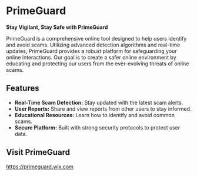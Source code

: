 # PrimeGuard

**Stay Vigilant, Stay Safe with PrimeGuard**

PrimeGuard is a comprehensive online tool designed to help users identify and avoid scams. Utilizing advanced detection algorithms and real-time updates, PrimeGuard provides a robust platform for safeguarding your online interactions. Our goal is to create a safer online environment by educating and protecting our users from the ever-evolving threats of online scams.

## Features

- **Real-Time Scam Detection:** Stay updated with the latest scam alerts.
- **User Reports:** Share and view reports from other users to stay informed.
- **Educational Resources:** Learn how to identify and avoid common scams.
- **Secure Platform:** Built with strong security protocols to protect user data.

## Visit PrimeGuard
 https://primeguard.wix.com
